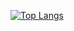 [![Top Langs](https://github-readme-stats.vercel.app/api/top-langs/?username=Nobu19800)](https://github.com/anuraghazra/github-readme-stats)
